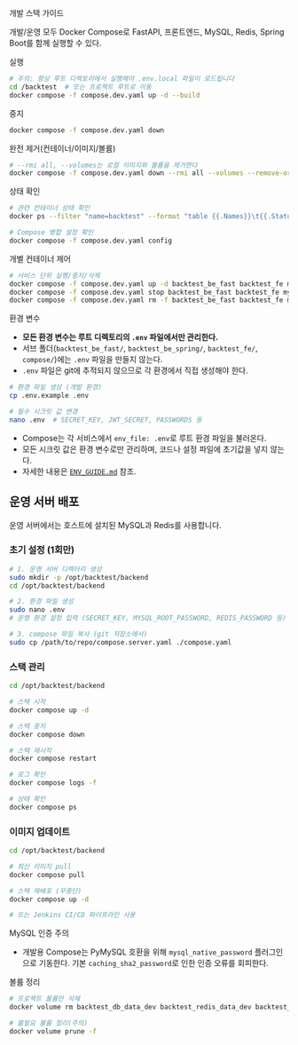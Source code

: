개발 스택 가이드

개발/운영 모두 Docker Compose로 FastAPI, 프론트엔드, MySQL, Redis, Spring Boot를 함께 실행할 수 있다.

실행
```bash
# 주의: 항상 루트 디렉토리에서 실행해야 .env.local 파일이 로드됩니다
cd /backtest  # 또는 프로젝트 루트로 이동
docker compose -f compose.dev.yaml up -d --build
```

중지
```bash
docker compose -f compose.dev.yaml down
```

완전 제거(컨테이너/이미지/볼륨)
```bash
# --rmi all, --volumes는 로컬 이미지와 볼륨을 제거한다
docker compose -f compose.dev.yaml down --rmi all --volumes --remove-orphans
```

상태 확인
```bash
# 관련 컨테이너 상태 확인
docker ps --filter "name=backtest" --format "table {{.Names}}\t{{.Status}}"

# Compose 병합 설정 확인
docker compose -f compose.dev.yaml config
```

개별 컨테이너 제어
```bash
# 서비스 단위 실행/중지/삭제
docker compose -f compose.dev.yaml up -d backtest_be_fast backtest_fe mysql
docker compose -f compose.dev.yaml stop backtest_be_fast backtest_fe mysql
docker compose -f compose.dev.yaml rm -f backtest_be_fast backtest_fe mysql
```

환경 변수
- **모든 환경 변수는 루트 디렉토리의 `.env` 파일에서만 관리한다.**
- 서브 폴더(`backtest_be_fast/`, `backtest_be_spring/`, `backtest_fe/`, `compose/`)에는 `.env` 파일을 만들지 않는다.
- `.env` 파일은 git에 추적되지 않으므로 각 환경에서 직접 생성해야 한다.

```bash
# 환경 파일 생성 (개발 환경)
cp .env.example .env

# 필수 시크릿 값 변경
nano .env  # SECRET_KEY, JWT_SECRET, PASSWORDS 등
```

- Compose는 각 서비스에서 `env_file: .env`로 루트 환경 파일을 불러온다.
- 모든 시크릿 값은 환경 변수로만 관리하며, 코드나 설정 파일에 초기값을 넣지 않는다.
- 자세한 내용은 [`ENV_GUIDE.md`](./ENV_GUIDE.md) 참조.

## 운영 서버 배포

운영 서버에서는 호스트에 설치된 MySQL과 Redis를 사용합니다.

### 초기 설정 (1회만)

```bash
# 1. 운영 서버 디렉터리 생성
sudo mkdir -p /opt/backtest/backend
cd /opt/backtest/backend

# 2. 환경 파일 생성
sudo nano .env
# 운영 환경 설정 입력 (SECRET_KEY, MYSQL_ROOT_PASSWORD, REDIS_PASSWORD 등)

# 3. compose 파일 복사 (git 저장소에서)
sudo cp /path/to/repo/compose.server.yaml ./compose.yaml
```

### 스택 관리

```bash
cd /opt/backtest/backend

# 스택 시작
docker compose up -d

# 스택 중지
docker compose down

# 스택 재시작
docker compose restart

# 로그 확인
docker compose logs -f

# 상태 확인
docker compose ps
```

### 이미지 업데이트

```bash
cd /opt/backtest/backend

# 최신 이미지 pull
docker compose pull

# 스택 재배포 (무중단)
docker compose up -d

# 또는 Jenkins CI/CD 파이프라인 사용
```

MySQL 인증 주의
- 개발용 Compose는 PyMySQL 호환을 위해 `mysql_native_password` 플러그인으로 기동한다. 기본 `caching_sha2_password`로 인한 인증 오류를 회피한다.

볼륨 정리
```bash
# 프로젝트 볼륨만 삭제
docker volume rm backtest_db_data_dev backtest_redis_data_dev backtest_fe_node_modules backtest_be_fast_venv || true

# 불필요 볼륨 정리(주의)
docker volume prune -f
```
